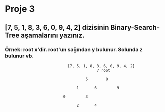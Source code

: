 # Proje 3

## [7, 5, 1, 8, 3, 6, 0, 9, 4, 2] dizisinin Binary-Search-Tree aşamalarını yazınız.

### Örnek: root x'dir. root'un sağından y bulunur. Solunda z bulunur vb.

                                [7, 5, 1, 8, 3, 6, 0, 9, 4, 2]
                                             7 root

                                        5        8

                                    1       6         9

                              0         3

                                    2       4

